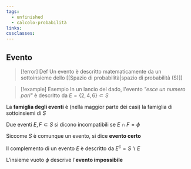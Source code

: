 ```yaml
---
tags:
  - unfinished
  - calcolo-probabilità
links: 
cssclasses:
---
```

## Evento

> [!error] Def
> Un evento è descritto matematicamente da un sottoinsieme dello [[Spazio di probabilità|spazio di probabilità (S)]]
> 

> [!example] Esempio
> In un lancio del dado, l'evento *"esce un numero pari"* è descritto da $E=\{2, 4, 6\} \subset S$

La **famiglia degli eventi** è (nella maggior parte dei casi) la famiglia di sottoinsiemi di $S$

Due eventi $E,F \subset S$ si dicono incompatibili se $E \cap F = \phi$

Siccome $S$ è comunque un evento, si dice **evento certo**

Il complemento di un evento $E$ è descritto da $E^c=S \backslash E$

L'insieme vuoto $\phi$ descrive l'**evento impossibile**
